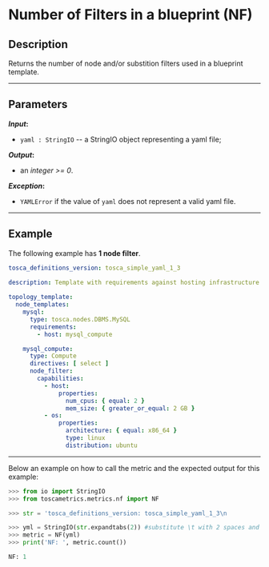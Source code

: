 # Number of Filters in a blueprint (NF)

## Description

Returns the number of node and/or substition filters used in a blueprint template.

---

## Parameters

**_Input_:**

* ```yaml : StringIO``` -- a StringIO object representing a yaml file;

**_Output_:** 

* an _integer >= 0_.

**_Exception_:**

* ```YAMLError``` if the value of ```yaml``` does not represent a valid yaml file. 

---

## Example
The following example has **1 node filter**.

``` yaml
tosca_definitions_version: tosca_simple_yaml_1_3
             
description: Template with requirements against hosting infrastructure.

topology_template:
  node_templates:
    mysql:
      type: tosca.nodes.DBMS.MySQL
      requirements:
        - host: mysql_compute

    mysql_compute:
      type: Compute
      directives: [ select ]
      node_filter:
        capabilities:
          - host:
              properties:
                num_cpus: { equal: 2 }
                mem_size: { greater_or_equal: 2 GB }
          - os:
              properties:
                architecture: { equal: x86_64 }
                type: linux
                distribution: ubuntu
```

---

Below an example on how to call the metric and the expected output for this example:

```python
>>> from io import StringIO
>>> from toscametrics.metrics.nf import NF

>>> str = 'tosca_definitions_version: tosca_simple_yaml_1_3\n             \ndescription: Template with requirements against hosting infrastructure.\n\ntopology_template:\n  node_templates:\n    mysql:\n      type: tosca.nodes.DBMS.MySQL\n      requirements:\n        - host: mysql_compute\n\n    mysql_compute:\n      type: Compute\n      directives: [ select ]\n      node_filter:\n        capabilities:\n          - host:\n              properties:\n                num_cpus: { equal: 2 }\n                mem_size: { greater_or_equal: 2 GB }\n          - os:\n              properties:\n                architecture: { equal: x86_64 }\n                type: linux\n                distribution: ubuntu'

>>> yml = StringIO(str.expandtabs(2)) #substitute \t with 2 spaces and create the StringIO object
>>> metric = NF(yml)
>>> print('NF: ', metric.count())

NF: 1
```